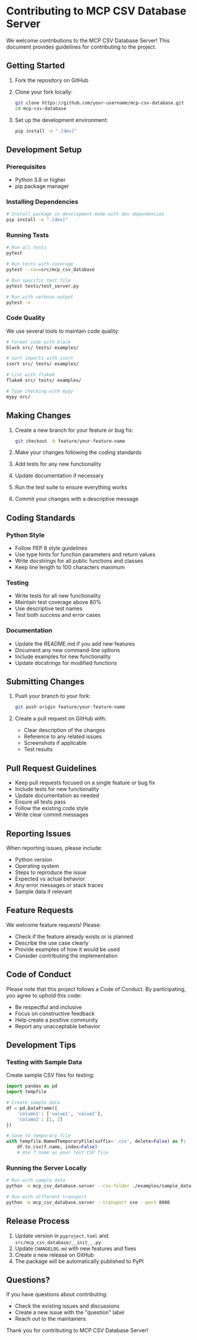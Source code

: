 # Contributing to MCP CSV Database Server

We welcome contributions to the MCP CSV Database Server! This document provides guidelines for contributing to the project.

## Getting Started

1. Fork the repository on GitHub
2. Clone your fork locally:
   ```bash
   git clone https://github.com/your-username/mcp-csv-database.git
   cd mcp-csv-database
   ```

3. Set up the development environment:
   ```bash
   pip install -e ".[dev]"
   ```

## Development Setup

### Prerequisites

- Python 3.8 or higher
- pip package manager

### Installing Dependencies

```bash
# Install package in development mode with dev dependencies
pip install -e ".[dev]"
```

### Running Tests

```bash
# Run all tests
pytest

# Run tests with coverage
pytest --cov=src/mcp_csv_database

# Run specific test file
pytest tests/test_server.py

# Run with verbose output
pytest -v
```

### Code Quality

We use several tools to maintain code quality:

```bash
# Format code with black
black src/ tests/ examples/

# Sort imports with isort
isort src/ tests/ examples/

# Lint with flake8
flake8 src/ tests/ examples/

# Type checking with mypy
mypy src/
```

## Making Changes

1. Create a new branch for your feature or bug fix:
   ```bash
   git checkout -b feature/your-feature-name
   ```

2. Make your changes following the coding standards
3. Add tests for any new functionality
4. Update documentation if necessary
5. Run the test suite to ensure everything works
6. Commit your changes with a descriptive message

## Coding Standards

### Python Style

- Follow PEP 8 style guidelines
- Use type hints for function parameters and return values
- Write docstrings for all public functions and classes
- Keep line length to 100 characters maximum

### Testing

- Write tests for all new functionality
- Maintain test coverage above 80%
- Use descriptive test names
- Test both success and error cases

### Documentation

- Update the README.md if you add new features
- Document any new command-line options
- Include examples for new functionality
- Update docstrings for modified functions

## Submitting Changes

1. Push your branch to your fork:
   ```bash
   git push origin feature/your-feature-name
   ```

2. Create a pull request on GitHub with:
   - Clear description of the changes
   - Reference to any related issues
   - Screenshots if applicable
   - Test results

## Pull Request Guidelines

- Keep pull requests focused on a single feature or bug fix
- Include tests for new functionality
- Update documentation as needed
- Ensure all tests pass
- Follow the existing code style
- Write clear commit messages

## Reporting Issues

When reporting issues, please include:

- Python version
- Operating system
- Steps to reproduce the issue
- Expected vs actual behavior
- Any error messages or stack traces
- Sample data if relevant

## Feature Requests

We welcome feature requests! Please:

- Check if the feature already exists or is planned
- Describe the use case clearly
- Provide examples of how it would be used
- Consider contributing the implementation

## Code of Conduct

Please note that this project follows a Code of Conduct. By participating, you agree to uphold this code:

- Be respectful and inclusive
- Focus on constructive feedback
- Help create a positive community
- Report any unacceptable behavior

## Development Tips

### Testing with Sample Data

Create sample CSV files for testing:

```python
import pandas as pd
import tempfile

# Create sample data
df = pd.DataFrame({
    'column1': ['value1', 'value2'],
    'column2': [1, 2]
})

# Save to temporary file
with tempfile.NamedTemporaryFile(suffix='.csv', delete=False) as f:
    df.to_csv(f.name, index=False)
    # Use f.name as your test CSV file
```

### Running the Server Locally

```bash
# Run with sample data
python -m mcp_csv_database.server --csv-folder ./examples/sample_data

# Run with different transport
python -m mcp_csv_database.server --transport sse --port 8080
```

## Release Process

1. Update version in `pyproject.toml` and `src/mcp_csv_database/__init__.py`
2. Update `CHANGELOG.md` with new features and fixes
3. Create a new release on GitHub
4. The package will be automatically published to PyPI

## Questions?

If you have questions about contributing:

- Check the existing issues and discussions
- Create a new issue with the "question" label
- Reach out to the maintainers

Thank you for contributing to MCP CSV Database Server!